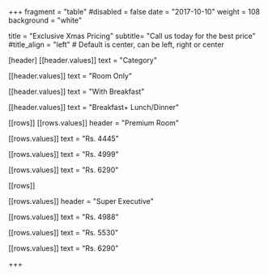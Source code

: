 +++
fragment = "table"
#disabled = false
date = "2017-10-10"
weight = 108
background = "white"

title = "Exclusive Xmas Pricing"
subtitle= "Call us today for the best price"
#title_align = "left" # Default is center, can be left, right or center

[header]
  [[header.values]]
    text = "Category"

  [[header.values]]
    text = "Room Only"

  [[header.values]]
    text = "With Breakfast"

  [[header.values]]
    text = "Breakfast+ Lunch/Dinner"

 


[[rows]]
  [[rows.values]]
    header = "Premium Room"

  [[rows.values]]
    text = "Rs. 4445"

  [[rows.values]]
    text = "Rs. 4999"

  [[rows.values]]
    text = "Rs. 6290"



[[rows]]

[[rows.values]]
    header = "Super Executive"

  [[rows.values]]
    text = "Rs. 4988"

  [[rows.values]]
    text = "Rs. 5530"

  [[rows.values]]
    text = "Rs. 6290"
 
    

    
    
    
    
    
+++
 